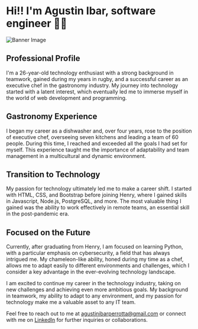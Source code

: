 # Hi!! I'm Agustin Ibar, software engineer 👨‍💻
![Banner Image](https://www.digitaland.tv/wp-content/uploads/2016/03/banner_developer-.jpg)

## Professional Profile

I'm a 26-year-old technology enthusiast with a strong background in teamwork, gained during my years in rugby, and a successful career as an executive chef in the gastronomy industry. My journey into technology started with a latent interest, which eventually led me to immerse myself in the world of web development and programming.

## Gastronomy Experience

I began my career as a dishwasher and, over four years, rose to the position of executive chef, overseeing seven kitchens and leading a team of 60 people. During this time, I reached and exceeded all the goals I had set for myself. This experience taught me the importance of adaptability and team management in a multicultural and dynamic environment.

## Transition to Technology

My passion for technology ultimately led me to make a career shift. I started with HTML, CSS, and Bootstrap before joining Henry, where I gained skills in Javascript, Node.js, PostgreSQL, and more. The most valuable thing I gained was the ability to work effectively in remote teams, an essential skill in the post-pandemic era.

## Focused on the Future

Currently, after graduating from Henry, I am focused on learning Python, with a particular emphasis on cybersecurity, a field that has always intrigued me. My chameleon-like ability, honed during my time as a chef, allows me to adapt easily to different environments and challenges, which I consider a key advantage in the ever-evolving technology landscape.

I am excited to continue my career in the technology industry, taking on new challenges and achieving even more ambitious goals. My background in teamwork, my ability to adapt to any environment, and my passion for technology make me a valuable asset to any IT team.


Feel free to reach out to me at agustinibarperrotta@gmail.com or connect with me on [LinkedIn](https://www.linkedin.com/in/agustin-ibar-59b123215/) for further inquiries or collaborations.

<!--
**agustinibar/agustinibar** is a ✨ _special_ ✨ repository because its `README.md` (this file) appears on your GitHub profile.

Here are some ideas to get you started:

- 🔭 I’m currently working on ...
- 🌱 I’m currently learning ...
- 👯 I’m looking to collaborate on ...
- 🤔 I’m looking for help with ...
- 💬 Ask me about ...
- 📫 How to reach me: ...
- 😄 Pronouns: ...
- ⚡ Fun fact: ...
-->
